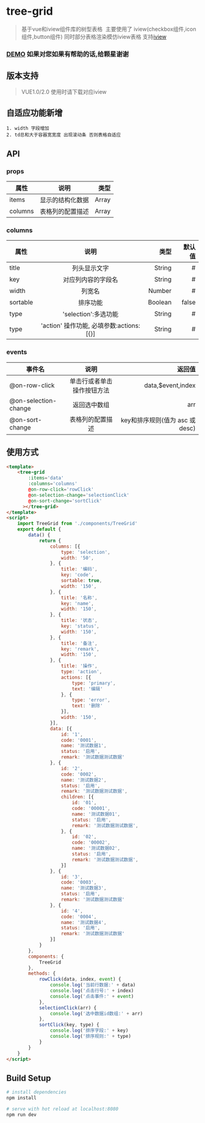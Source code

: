# tree-grid

> 基于vue和iview组件库的树型表格
  主要使用了 iview(checkbox组件,icon组件,button组件) 同时部分表格渲染模仿iview表格 支持[iview](https://github.com/iview/iview) 

### [DEMO](https://huanglong6828.github.io/vue-tree-grid/dist/) 如果对您如果有帮助的话,给颗星谢谢

## 版本支持
> VUE1.0/2.0 使用时请下载对应iview


## 自适应功能新增
    1. width 字段增加
    2. td总和大于容器宽宽度 出现滚动条 否则表格自适应
## API
### props
| 属性        | 说明           | 类型  |
| ------------- |:-------------:| -----:|
| items| 显示的结构化数据|Array|
| columns| 表格列的配置描述|Array|

### columns 
| 属性        | 说明           | 类型 | 默认值|
| ----------- |:--------------:| -----:|-----:|
| title       | 列头显示文字       |String |#    |
| key         | 对应列内容的字段名 |String |#    |
| width       | 列宽名             |Number |#    |
| sortable    | 排序功能           |Boolean|false|
| type        |'selection':多选功能|String|# |
| type        |'action' 操作功能,  必填参数:actions:[{}]|String|#

 ### events
| 事件名        | 说明           | 返回值  |
| ------------- |:--------------:| -------:|
| @on-row-click       | 单击行或者单击操作按钮方法|data,$event,index|
| @on-selection-change| 返回选中数组              |arr|       
| @on-sort-change     | 表格列的配置描述          |key和排序规则(值为 asc 或 desc)|


## 使用方式

```html
<template>
    <tree-grid 
        :items='data' 
        :columns='columns'
        @on-row-click='rowClick'
        @on-selection-change='selectionClick'
        @on-sort-change='sortClick'
      ></tree-grid>
</template>
<script>
    import TreeGrid from './components/TreeGrid'
    export default {
        data() {
            return {
                columns: [{
                    type: 'selection',
                    width: '50',
                }, {
                    title: '编码',
                    key: 'code',
                    sortable: true,
                    width: '150',
                }, {
                    title: '名称',
                    key: 'name',
                    width: '150',
                }, {
                    title: '状态',
                    key: 'status',
                    width: '150',
                }, {
                    title: '备注',
                    key: 'remark',
                    width: '150',
                }, {
                    title: '操作',
                    type: 'action',
                    actions: [{
                        type: 'primary',
                        text: '编辑'
                    }, {
                        type: 'error',
                        text: '删除'
                    }],
                    width: '150',
                }],
                data: [{
                    id: '1',
                    code: '0001',
                    name: '测试数据1',
                    status: '启用',
                    remark: '测试数据测试数据'
                }, {
                    id: '2',
                    code: '0002',
                    name: '测试数据2',
                    status: '启用',
                    remark: '测试数据测试数据',
                    children: [{
                        id: '01',
                        code: '00001',
                        name: '测试数据01',
                        status: '启用',
                        remark: '测试数据测试数据',
                    }, {
                        id: '02',
                        code: '00002',
                        name: '测试数据02',
                        status: '启用',
                        remark: '测试数据测试数据',
                    }]
                }, {
                    id: '3',
                    code: '0003',
                    name: '测试数据3',
                    status: '启用',
                    remark: '测试数据测试数据'
                }, {
                    id: '4',
                    code: '0004',
                    name: '测试数据4',
                    status: '启用',
                    remark: '测试数据测试数据'
                }]
            }
        },
        components: {
            TreeGrid
        },
        methods: {
            rowClick(data, index, event) {
                console.log('当前行数据:' + data)
                console.log('点击行号:' + index)
                console.log('点击事件:' + event)
            },
            selectionClick(arr) {
                console.log('选中数据id数组:' + arr)
            },
            sortClick(key, type) {
                console.log('排序字段:' + key)
                console.log('排序规则:' + type)
            }
        }
    }
</script>
```
## Build Setup
``` bash
# install dependencies
npm install

# serve with hot reload at localhost:8080
npm run dev
```
